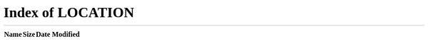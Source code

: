 ```yaml
---
permalink: /404.html
---
```


<!DOCTYPE html>
<html lang="en">
  <head>
    <meta charset="utf-8" />
    <title>Redirecting...</title>
    <script>
      sessionStorage.redirect = location.href;
    </script>
    <meta http-equiv="refresh" content="0;URL='/'"></meta>
  </head>
  <body>
    <h1>Redirecting...</h1>
    <script>
      (function () {
        var redirect = sessionStorage.redirect;
        delete sessionStorage.redirect;
        if (redirect && redirect !== location.href) {
          history.replaceState(null, null, redirect);
        }
      })();
    </script>
  </body>
</html>
